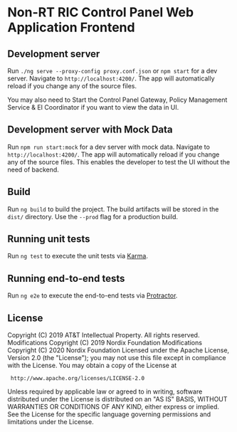 # Non-RT RIC Control Panel Web Application Frontend

## Development server

Run `./ng serve --proxy-config proxy.conf.json` or `npm start` for a dev server. Navigate to `http://localhost:4200/`. The app will automatically reload if you change any of the source files.

You may also need to Start the Control Panel Gateway, Policy Management Service & EI Coordinator if you want to view the data in UI.

## Development server with Mock Data

Run `npm run start:mock` for a dev server with mock data. Navigate to `http://localhost:4200/`. The app will automatically reload if you change any of the source files. This enables the developer to test the UI without the need of backend.

## Build

Run `ng build` to build the project. The build artifacts will be stored in the `dist/` directory. Use the `--prod` flag for a production build.

## Running unit tests

Run `ng test` to execute the unit tests via [Karma](https://karma-runner.github.io).

## Running end-to-end tests

Run `ng e2e` to execute the end-to-end tests via [Protractor](http://www.protractortest.org/).

## License

Copyright (C) 2019 AT&T Intellectual Property. All rights reserved.
Modifications Copyright (C) 2019 Nordix Foundation
Modifications Copyright (C) 2020 Nordix Foundation
Licensed under the Apache License, Version 2.0 (the "License");
you may not use this file except in compliance with the License.
You may obtain a copy of the License at

     http://www.apache.org/licenses/LICENSE-2.0

Unless required by applicable law or agreed to in writing, software
distributed under the License is distributed on an "AS IS" BASIS,
WITHOUT WARRANTIES OR CONDITIONS OF ANY KIND, either express or implied.
See the License for the specific language governing permissions and
limitations under the License.

